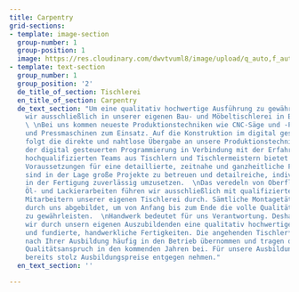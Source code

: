 ```yaml
---
title: Carpentry
grid-sections:
- template: image-section
  group-number: 1
  group-position: 1
  image: https://res.cloudinary.com/dwvtvuml8/image/upload/q_auto,f_auto,dpr_auto/v1612451853/Studio_Project_jdxmgn.jpg
- template: text-section
  group_number: 1
  group_position: '2'
  de_title_of_section: Tischlerei
  en_title_of_section: Carpentry
  de_text_section: "Um eine qualitativ hochwertige Ausführung zu gewährleisten, produzieren
    wir ausschließlich in unserer eigenen Bau- und Möbeltischlerei in Berlin-Weißensee.
    \ \nBei uns kommen neueste Produktionstechniken wie CNC-Säge und -Fräse, Furnier-
    und Pressmaschinen zum Einsatz. Auf die Konstruktion im digital gestützten CAD-Bereich
    folgt die direkte und nahtlose Übergabe an unsere Produktionstechnik. Die Genauigkeit
    der digital gesteuerten Programmierung in Verbindung mit der Erfahrung unseres
    hochqualifizierten Teams aus Tischlern und Tischlermeistern bietet uns somit ideale
    Voraussetzungen für eine detaillierte, zeitnahe und ganzheitliche Fertigung. Wir
    sind in der Lage große Projekte zu betreuen und detailreiche, individuelle Lösungen
    in der Fertigung zuverlässig umzusetzen.  \nDas veredeln von Oberflächen wie Furnier,
    Öl- und Lackierarbeiten führen wir ausschließlich mit qualifizierten und erfahrenen
    Mitarbeitern unserer eigenen Tischlerei durch. Sämtliche Montagetätigkeiten werden
    durch uns abgebildet, um von Anfang bis zum Ende die volle Qualität unserer Leistung
    zu gewährleisten.  \nHandwerk bedeutet für uns Verantwortung. Deshalb vermitteln
    wir durch unsern eigenen Auszubildenden eine qualitativ hochwertige Ausführung
    und fundierte, handwerkliche Fertigkeiten. Die angehenden Tischler*innen werden
    nach Ihrer Ausbildung häufig in den Betrieb übernommen und tragen dadurch zu unserem
    Qualitätsanspruch in den kommenden Jahren bei. Für unsere Ausbildung konnten wir
    bereits stolz Ausbildungspreise entgegen nehmen."
  en_text_section: ''

---
```


